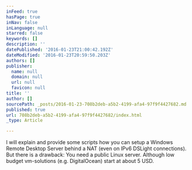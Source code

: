 ```yaml
---
inFeed: true
hasPage: true
inNav: false
inLanguage: null
starred: false
keywords: []
description: ''
datePublished: '2016-01-23T21:00:42.192Z'
dateModified: '2016-01-23T20:59:50.203Z'
authors: []
publisher:
  name: null
  domain: null
  url: null
  favicon: null
title: ''
author: []
sourcePath: _posts/2016-01-23-708b2deb-a5b2-4199-afa4-97f9f4427682.md
published: true
url: 708b2deb-a5b2-4199-afa4-97f9f4427682/index.html
_type: Article

---
```

I will explain and provide some scripts how you can setup a Windows Remote Desktop Server behind a NAT (even on IPv6 DSLight connections). But there is a drawback: You need a public Linux server. Although low budget vm-solutions (e.g. DigitalOcean) start at about 5 USD.